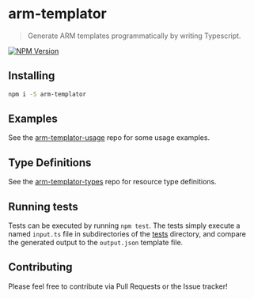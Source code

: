 # arm-templator

> Generate ARM templates programmatically by writing Typescript.

[![NPM Version][npm-image]][npm-url]

## Installing

```bash
npm i -S arm-templator
```

## Examples
See the [arm-templator-usage][usage-repo] repo for some usage examples.

## Type Definitions
See the [arm-templator-types][types-repo] repo for resource type definitions. 

## Running tests
Tests can be executed by running `npm test`. The tests simply execute a named `input.ts` file in subdirectories of the [tests](./tests/) directory, and compare the generated output to the `output.json` template file.

## Contributing
Please feel free to contribute via Pull Requests or the Issue tracker!

[npm-image]: https://img.shields.io/npm/v/arm-templator.svg
[npm-url]: https://npmjs.org/package/arm-templator
[usage-repo]: https://github.com/anthony-c-martin/arm-templator-usage
[types-repo]: https://github.com/anthony-c-martin/arm-templator-types